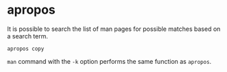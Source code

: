 # apropos

It is possible to search the list of man pages for possible matches based on a search
term.

```shell
apropos copy
```

`man` command with the `-k` option performs the same function as `apropos`.
